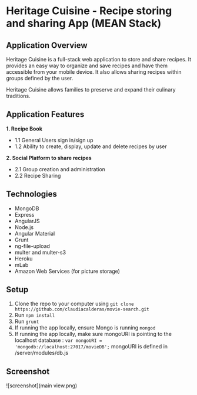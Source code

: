 # Heritage Cuisine - Recipe storing and sharing App (MEAN Stack)

## Application Overview
Heritage Cuisine is a full-stack web application to store and share recipes. It provides an easy way to organize and save recipes and have them accessible from your mobile device. It also allows sharing recipes within groups defined by the user.

Heritage Cuisine allows families to preserve and expand their culinary traditions.

## Application Features

**1. Recipe Book**
- 1.1 General Users sign in/sign up
- 1.2 Ability to create, display, update and delete recipes by user

**2. Social Platform to share recipes**
- 2.1 Group creation and administration
- 2.2 Recipe Sharing

## Technologies
- MongoDB
- Express
- AngularJS
- Node.js
- Angular Material
- Grunt
- ng-file-upload
- multer and multer-s3
- Heroku
- mLab
- Amazon Web Services (for picture storage)

## Setup
1. Clone the repo to your computer using `git clone https://github.com/claudiacalderas/movie-search.git`
2. Run `npm install`
3. Run `grunt`
4. If running the app locally, ensure Mongo is running `mongod`
5. If running the app locally, make sure mongoURI is pointing to the localhost database : `var mongoURI = 'mongodb://localhost:27017/movieDB';` mongoURI is defined in /server/modules/db.js

## Screenshot
![screenshot](main view.png)
